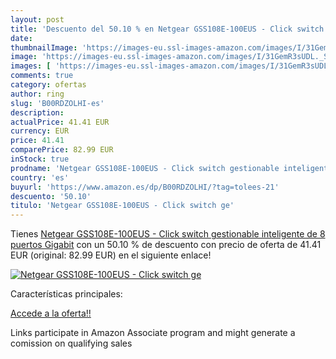 ```yaml
---
layout: post
title: 'Descuento del 50.10 % en Netgear GSS108E-100EUS - Click switch ge'
date: 
thumbnailImage: 'https://images-eu.ssl-images-amazon.com/images/I/31GemR3sUDL._SL200_.jpg'
image: 'https://images-eu.ssl-images-amazon.com/images/I/31GemR3sUDL._SL200_.jpg'
images: [ 'https://images-eu.ssl-images-amazon.com/images/I/31GemR3sUDL._SL200_.jpg' ]
comments: true
category: ofertas
author: ring
slug: 'B00RDZOLHI-es'
description:
actualPrice: 41.41 EUR
currency: EUR
price: 41.41
comparePrice: 82.99 EUR
inStock: true
prodname: 'Netgear GSS108E-100EUS - Click switch gestionable inteligente de 8 puertos Gigabit'
country: 'es'
buyurl: 'https://www.amazon.es/dp/B00RDZOLHI/?tag=tolees-21'
descuento: '50.10'
titulo: 'Netgear GSS108E-100EUS - Click switch ge'
---
```


Tienes [Netgear GSS108E-100EUS - Click switch gestionable inteligente de 8 puertos Gigabit](https://www.amazon.es/dp/B00RDZOLHI/?tag=tolees-21) con un 50.10 % de descuento con precio de oferta de 41.41 EUR (original: 82.99 EUR) en el siguiente enlace!

[![Netgear GSS108E-100EUS - Click switch ge](https://images-eu.ssl-images-amazon.com/images/I/31GemR3sUDL._SL200_.jpg)](https://www.amazon.es/dp/B00RDZOLHI/?tag=tolees-21)

Características principales:


[Accede a la oferta!!](https://www.amazon.es/dp/B00RDZOLHI/?tag=tolees-21)

Links participate in Amazon Associate program and might generate a comission on qualifying sales


